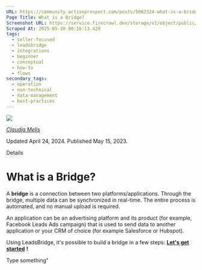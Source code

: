 ```yaml
---
URL: https://community.activeprospect.com/posts/5062324-what-is-a-bridge
Page Title: What is a Bridge?
Screenshot URL: https://service.firecrawl.dev/storage/v1/object/public/media/screenshot-bad91d92-7da6-449f-8826-fa6129258288.png
Scraped At: 2025-05-30 00:16:13.428
tags:
  - seller-focused
  - leadsbridge
  - integrations
  - beginner
  - conceptual
  - how-to
  - flows
secondary_tags:
  - operation
  - non-technical
  - data-management
  - best-practices
---
```


[![](https://content2.bloomfire.com/avatars/users/1451136/thumb/thumbnail.png?f=1623686660&Expires=1748567764&Signature=Q7x0EwlxES0hvUgBHOYTTGeGR3odqFWLEzt7O-xmCXlP96mar1s5oe9tW3fMpzluxTm11P9GYwlqaEZzVQoiPHx5Em9I8Zg9SieGpWMPxP~zejUlB9Kdkje0AR2sl6YPYOEivTAjQuDSX6l6GvCgOgDMNLH3WzK0p~K6PLRhSIJngXS~mM3tMk1CaX4yCakXlTKQROVt2bZuKLbAWOlp742ugbt4wRxc4nnSEG1pEjwuFGnUeOvPdFljX9y1m6mzKMdH73FRM3yhu285pMQf4YR6ClB1L2SbAju0wVyUrSU5OlrMU1~sZloQeSNNUoeqkHR2feRCiE-B4cGRd5-r9A__&Key-Pair-Id=APKAIDFCFZ2UHE5LPIUA)](https://community.activeprospect.com/memberships/8017840-claudia-melis)

[_Claudia Melis_](https://community.activeprospect.com/memberships/8017840-claudia-melis)

Updated April 24, 2024. Published May 15, 2023.

Details

# What is a Bridge?

A **bridge** is a connection between two platforms/applications. Through the bridge, multiple data can be synchronized in real-time. The entire process is automated, and no manual upload is required.

An application can be an advertising platform and its product (for example, Facebook Leads Ads campaign) that is used to send data to another application or your CRM of choice (for example Salesforce or Hubspot).

Using LeadsBridge, it's possible to build a bridge in a few steps: [**Let's get started**](https://community.activeprospect.com/posts/5062321-step-by-step-guide-on-how-to-create-a-bridge) **!**

Type something"


